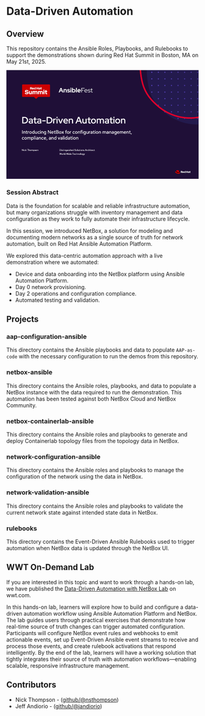 # Data-Driven Automation

## Overview

This repository contains the Ansible Roles, Playbooks, and Rulebooks to support the demonstrations shown during Red Hat Summit in Boston, MA on May 21st, 2025.

![Presentation Title Slide](assets/images/Data-Driven-Automation-Title-Slide.png)

### Session Abstract

Data is the foundation for scalable and reliable infrastructure automation, but many organizations struggle with inventory management and data configuration as they work to fully automate their infrastructure lifecycle.

In this session, we introduced NetBox, a solution for modeling and documenting modern networks as a single source of truth for network automation, built on Red Hat Ansible Automation Platform.

We explored this data-centric automation approach with a live demonstration where we automated:

* Device and data onboarding into the NetBox platform using Ansible Automation Platform.
* Day 0 network provisioning.
* Day 2 operations and configuration compliance.
* Automated testing and validation.

## Projects

### aap-configuration-ansible

This directory contains the Ansible playbooks and data to populate `AAP-as-code` with the necessary configuration to run the demos from this repository.

### netbox-ansible

This directory contains the Ansible roles, playbooks, and data to populate a NetBox instance with the data required to run the demonstration.  This automation has been tested against both NetBox Cloud and NetBox Community.

### netbox-containerlab-ansible

This directory contains the Ansible roles and playbooks to generate and deploy Containerlab topology files from the topology data in NetBox.

### network-configuration-ansible

This directory contains the Ansible roles and playbooks to manage the configuration of the network using the data in NetBox.

### network-validation-ansible

This directory contains the Ansible roles and playbooks to validate the current network state against intended state data in NetBox.

### rulebooks

This directory contains the Event-Driven Ansible Rulebooks used to trigger automation when NetBox data is updated through the NetBox UI.

## WWT On-Demand Lab

If you are interested in this topic and want to work through a hands-on lab, we have published the [Data-Driven Automation with NetBox Lab](https://www.wwt.com/lab/data-driven-automation-with-netbox) on wwt.com.

In this hands-on lab, learners will explore how to build and configure a data-driven automation workflow using Ansible Automation Platform and NetBox. The lab guides users through practical exercises that demonstrate how real-time source of truth changes can trigger automated configuration. Participants will configure NetBox event rules and webhooks to emit actionable events, set up Event-Driven Ansible event streams to receive and process those events, and create rulebook activations that respond intelligently. By the end of the lab, learners will have a working solution that tightly integrates their source of truth with automation workflows—enabling scalable, responsive infrastructure management.

## Contributors

* Nick Thompson - ([github/@nsthompson](https://github.com/nsthompson))
* Jeff Andiorio - ([github/@jandiorio](https://github.com/jandiorio))
